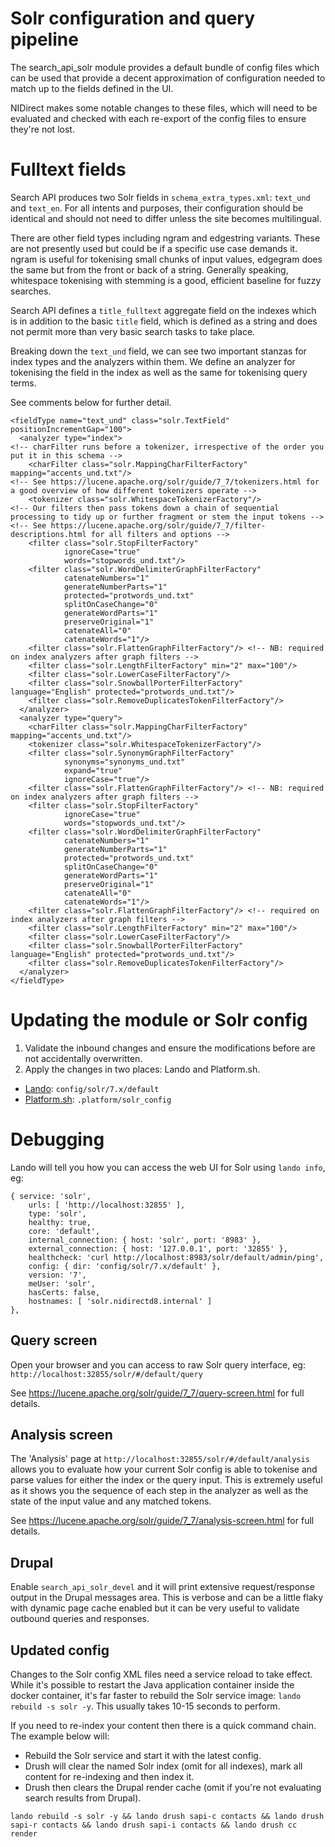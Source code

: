 # Solr configuration and query pipeline

The search_api_solr module provides a default bundle of config files which can
be used that provide a decent approximation of configuration needed to match
up to the fields defined in the UI.

NIDirect makes some notable changes to these files, which will need to be
evaluated and checked with each re-export of the config files to ensure
they're not lost.

# Fulltext fields

Search API produces two Solr fields in `schema_extra_types.xml`: `text_und`
and `text_en`. For all intents and purposes, their configuration should be
identical and should not need to differ unless the site becomes multilingual.

There are other field types including ngram and edgestring variants. These
are not presently used but could be if a specific use case demands it. ngram
is useful for tokenising small chunks of input values, edgegram does the same
but from the front or back of a string. Generally speaking, whitespace
tokenising with stemming is a good, efficient baseline for fuzzy searches.

Search API defines a `title_fulltext` aggregate field on the indexes which is
in addition to the basic `title` field, which is defined as a string and does
not permit more than very basic search tasks to take place.

Breaking down the `text_und` field, we can see two important stanzas for
index types and the analyzers within them. We define an analyzer for
tokenising the field in the index as well as the same for tokenising query
terms.

See comments below for further detail.

```
<fieldType name="text_und" class="solr.TextField" positionIncrementGap="100">
  <analyzer type="index">
<!-- charFilter runs before a tokenizer, irrespective of the order you put it in this schema -->
    <charFilter class="solr.MappingCharFilterFactory" mapping="accents_und.txt"/>
<!-- See https://lucene.apache.org/solr/guide/7_7/tokenizers.html for a good overview of how different tokenizers operate -->
    <tokenizer class="solr.WhitespaceTokenizerFactory"/>
<!-- Our filters then pass tokens down a chain of sequential processing to tidy up or further fragment or stem the input tokens -->
<!-- See https://lucene.apache.org/solr/guide/7_7/filter-descriptions.html for all filters and options -->
    <filter class="solr.StopFilterFactory"
            ignoreCase="true"
            words="stopwords_und.txt"/>
    <filter class="solr.WordDelimiterGraphFilterFactory"
            catenateNumbers="1"
            generateNumberParts="1"
            protected="protwords_und.txt"
            splitOnCaseChange="0"
            generateWordParts="1"
            preserveOriginal="1"
            catenateAll="0"
            catenateWords="1"/>
    <filter class="solr.FlattenGraphFilterFactory"/> <!-- NB: required on index analyzers after graph filters -->
    <filter class="solr.LengthFilterFactory" min="2" max="100"/>
    <filter class="solr.LowerCaseFilterFactory"/>
    <filter class="solr.SnowballPorterFilterFactory" language="English" protected="protwords_und.txt"/>
    <filter class="solr.RemoveDuplicatesTokenFilterFactory"/>
  </analyzer>
  <analyzer type="query">
    <charFilter class="solr.MappingCharFilterFactory" mapping="accents_und.txt"/>
    <tokenizer class="solr.WhitespaceTokenizerFactory"/>
    <filter class="solr.SynonymGraphFilterFactory"
            synonyms="synonyms_und.txt"
            expand="true"
            ignoreCase="true"/>
    <filter class="solr.FlattenGraphFilterFactory"/> <!-- NB: required on index analyzers after graph filters -->
    <filter class="solr.StopFilterFactory"
            ignoreCase="true"
            words="stopwords_und.txt"/>
    <filter class="solr.WordDelimiterGraphFilterFactory"
            catenateNumbers="1"
            generateNumberParts="1"
            protected="protwords_und.txt"
            splitOnCaseChange="0"
            generateWordParts="1"
            preserveOriginal="1"
            catenateAll="0"
            catenateWords="1"/>
    <filter class="solr.FlattenGraphFilterFactory"/> <!-- required on index analyzers after graph filters -->
    <filter class="solr.LengthFilterFactory" min="2" max="100"/>
    <filter class="solr.LowerCaseFilterFactory"/>
    <filter class="solr.SnowballPorterFilterFactory" language="English" protected="protwords_und.txt"/>
    <filter class="solr.RemoveDuplicatesTokenFilterFactory"/>
  </analyzer>
</fieldType>
```

# Updating the module or Solr config

1. Validate the inbound changes and ensure the modifications before are not
accidentally overwritten.
2. Apply the changes in two places: Lando and Platform.sh.

- [Lando](https://github.com/dof-dss/lando-d7-to-d8-migrate):
`config/solr/7.x/default`
- [Platform.sh](https://github.com/dof-dss/nidirect-drupal):
`.platform/solr_config`

# Debugging

Lando will tell you how you can access the web UI for Solr using `lando info`,
eg:

```
{ service: 'solr',
    urls: [ 'http://localhost:32855' ],
    type: 'solr',
    healthy: true,
    core: 'default',
    internal_connection: { host: 'solr', port: '8983' },
    external_connection: { host: '127.0.0.1', port: '32855' },
    healthcheck: 'curl http://localhost:8983/solr/default/admin/ping',
    config: { dir: 'config/solr/7.x/default' },
    version: '7',
    meUser: 'solr',
    hasCerts: false,
    hostnames: [ 'solr.nidirectd8.internal' ]
},
```

## Query screen

Open your browser and you can access to raw Solr query interface, eg:
`http://localhost:32855/solr/#/default/query`

See https://lucene.apache.org/solr/guide/7_7/query-screen.html for full
details.

## Analysis screen

The 'Analysis' page at `http://localhost:32855/solr/#/default/analysis` allows
you to evaluate how your current Solr config is able to tokenise and parse
values for either the index or the query input. This is extremely useful as it
shows you the sequence of each step in the analyzer as well as the state of
the input value and any matched tokens.

See https://lucene.apache.org/solr/guide/7_7/analysis-screen.html for full
details.

## Drupal

Enable `search_api_solr_devel` and it will print extensive request/response
output in the Drupal messages area. This is verbose and can be a little flaky
with dynamic page cache enabled but it can be very useful to validate outbound
queries and responses.

## Updated config

Changes to the Solr config XML files need a service reload to take effect.
While it's possible to restart the Java application container inside the
docker container, it's far faster to rebuild the Solr service image:
`lando rebuild -s solr -y`. This usually takes 10-15 seconds to perform.

If you need to re-index your content then there is a quick command chain.
The example below will:

- Rebuild the Solr service and start it with the latest config.
- Drush will clear the named Solr index (omit for all indexes), mark all
content for re-indexing and then index it.
- Drush then clears the Drupal render cache (omit if you're not evaluating
search results from Drupal).

`lando rebuild -s solr -y && lando drush sapi-c contacts && lando drush sapi-r
contacts && lando drush sapi-i contacts && lando drush cc render`
